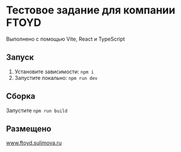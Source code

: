 # Тестовое задание для компании FTOYD

Выполнено с помощью Vite, React и TypeScript

## Запуск

1. Установите зависимости: `npm i`
2. Запустите локально: `npm run dev`

## Сборка

Запустите `npm run build`

## Размещено

www.ftoyd.sulimova.ru